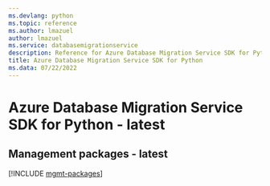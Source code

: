 ```yaml
---
ms.devlang: python
ms.topic: reference
ms.author: lmazuel
author: lmazuel
ms.service: databasemigrationservice
description: Reference for Azure Database Migration Service SDK for Python
title: Azure Database Migration Service SDK for Python
ms.data: 07/22/2022
---
```

# Azure Database Migration Service SDK for Python - latest

## Management packages - latest
[!INCLUDE [mgmt-packages](database-migration-service-mgmt-index.md)]